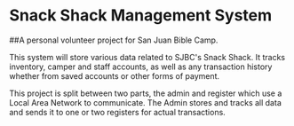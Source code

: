# Snack Shack Management System
##A personal volunteer project for San Juan Bible Camp.

This system will store various data related to SJBC's Snack Shack. It tracks inventory, camper and staff accounts, as well as any transaction history whether from saved accounts or other forms of payment. 

This project is split between two parts, the admin and register which use a Local Area Network to communicate. The Admin stores and tracks all data and sends it to one or two registers for actual transactions.